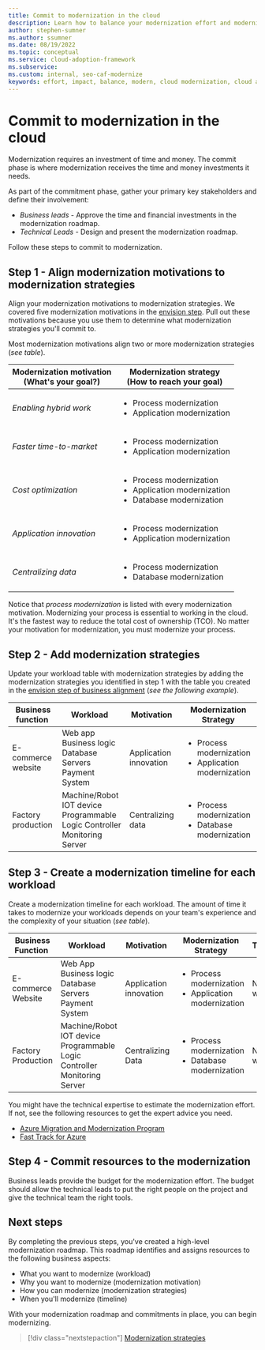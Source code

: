```yaml
---
title: Commit to modernization in the cloud
description: Learn how to balance your modernization effort and modernization impact, to gain commitment to your cloud adoption-related modernization plan.
author: stephen-sumner
ms.author: ssumner
ms.date: 08/19/2022
ms.topic: conceptual
ms.service: cloud-adoption-framework
ms.subservice:
ms.custom: internal, seo-caf-modernize
keywords: effort, impact, balance, modern, cloud modernization, cloud adoption framework
---
```


# Commit to modernization in the cloud

Modernization requires an investment of time and money. The commit phase is where modernization receives the time and money investments it needs.

 As part of the commitment phase, gather your primary key stakeholders and define their involvement:

- *Business leads* - Approve the time and financial investments in the modernization roadmap.
- *Technical Leads* - Design and present the modernization roadmap.

Follow these steps to commit to modernization.

## Step 1 - Align modernization motivations to modernization strategies

Align your modernization motivations to modernization strategies. We covered five modernization motivations in the [envision step](../business-alignment/envision-cloud-modernization.md). Pull out these motivations because you use them to determine what modernization strategies you'll commit to.

Most modernization motivations align two or more modernization strategies (*see table*).

|Modernization motivation <br> (What's your goal?)| Modernization strategy <br> (How to reach your goal)|
| --- | --- |
|*Enabling hybrid work*|<ul><li>Process modernization</li><li>Application modernization</li></ul>|
|*Faster time-to-market*|<ul><li>Process modernization</li><li>Application modernization</li></ul>|
|*Cost optimization*|<ul><li>Process modernization</li><li>Application modernization</li><li>Database modernization</li></ul>|
|*Application innovation*|<ul><li>Process modernization</li><li>Application modernization</li></ul>|
|*Centralizing data*|<ul><li>Process modernization</li><li>Database modernization</li></ul>|

Notice that *process modernization* is listed with every modernization motivation. Modernizing your process is essential to working in the cloud. It's the fastest way to reduce the total cost of ownership (TCO). No matter your motivation for modernization, you must modernize your process.

## Step 2 - Add modernization strategies

Update your workload table with modernization strategies by adding the modernization strategies you identified in step 1 with the table you created in the [envision step of business alignment](../business-alignment/envision-cloud-modernization.md) (*see the following example*).

|Business function<span title="Business Function">&nbsp;</span> |Workload <span title="Supporting IT Assets">&nbsp;</span> |Motivation<span title="Motivation">&nbsp;</span> |Modernization Strategy
| --- | --- | --- | --- |
|E-commerce<br>website| Web app<br>Business logic<br>Database<br>Servers<br>Payment System|Application innovation |<ul><li>Process modernization</li><li>Application modernization</li></ul>|
|Factory production|Machine/Robot<br>IOT device<br>Programmable Logic Controller<br>Monitoring<br>Server|Centralizing data|<ul><li>Process modernization</li><li>Database modernization</li></ul>|

## Step 3 - Create a modernization timeline for each workload

Create a modernization timeline for each workload. The amount of time it takes to modernize your workloads depends on your team's experience and the complexity of your situation (*see table*).

|Business Function<span title="Business Function">&nbsp;</span> |Workload <span title="Supporting IT Assets">&nbsp;</span> |Motivation<span title="Motivation">&nbsp;</span> |Modernization Strategy|Timeline|
| --- | --- | --- | --- | --- |
|E-commerce<br>Website| Web App<br>Business logic<br>Database<br>Servers<br>Payment System|Application innovation |<ul><li>Process modernization</li><li>Application modernization</li></ul>| N-weeks|
|Factory Production|Machine/Robot<br>IOT device<br>Programmable Logic Controller<br>Monitoring<br>Server|Centralizing Data|<ul><li>Process modernization</li><li>Database modernization</li></ul>|N-weeks|

You might have the technical expertise to estimate the modernization effort. If not, see the following resources to get the expert advice you need.

- [Azure Migration and Modernization Program](https://www.microsoft.com/azure/partners/ammp)
- [Fast Track for Azure](https://azure.microsoft.com/programs/azure-fasttrack/)

## Step 4 - Commit resources to the modernization

Business leads provide the budget for the modernization effort. The budget should allow the technical leads to put the right people on the project and give the technical team the right tools.

## Next steps

By completing the previous steps, you've created a high-level modernization roadmap. This roadmap identifies and assigns resources to the following business aspects:

- What you want to modernize (workload)
- Why you want to modernize (modernization motivation)
- How you can modernize (modernization strategies)
- When you'll modernize (timeline)

With your modernization roadmap and commitments in place, you can begin modernizing.

> [!div class="nextstepaction"]
> [Modernization strategies](../modernize-strategies/index.md)
